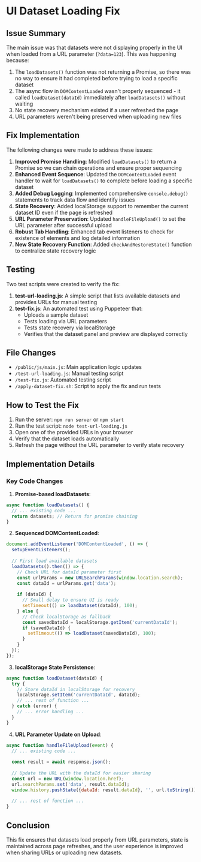 # UI Dataset Loading Fix

## Issue Summary

The main issue was that datasets were not displaying properly in the UI when loaded from a URL parameter (`?data=123`). This was happening because:

1. The `loadDatasets()` function was not returning a Promise, so there was no way to ensure it had completed before trying to load a specific dataset
2. The async flow in `DOMContentLoaded` wasn't properly sequenced - it called `loadDataset(dataId)` immediately after `loadDatasets()` without waiting
3. No state recovery mechanism existed if a user refreshed the page
4. URL parameters weren't being preserved when uploading new files

## Fix Implementation

The following changes were made to address these issues:

1. **Improved Promise Handling**: Modified `loadDatasets()` to return a Promise so we can chain operations and ensure proper sequencing
2. **Enhanced Event Sequence**: Updated the `DOMContentLoaded` event handler to wait for `loadDatasets()` to complete before loading a specific dataset
3. **Added Debug Logging**: Implemented comprehensive `console.debug()` statements to track data flow and identify issues
4. **State Recovery**: Added localStorage support to remember the current dataset ID even if the page is refreshed
5. **URL Parameter Preservation**: Updated `handleFileUpload()` to set the URL parameter after successful upload
6. **Robust Tab Handling**: Enhanced tab event listeners to check for existence of elements and log detailed information
7. **New State Recovery Function**: Added `checkAndRestoreState()` function to centralize state recovery logic

## Testing

Two test scripts were created to verify the fix:

1. **test-url-loading.js**: A simple script that lists available datasets and provides URLs for manual testing
2. **test-fix.js**: An automated test using Puppeteer that:
   - Uploads a sample dataset
   - Tests loading via URL parameters
   - Tests state recovery via localStorage
   - Verifies that the dataset panel and preview are displayed correctly

## File Changes

- `/public/js/main.js`: Main application logic updates
- `/test-url-loading.js`: Manual testing script
- `/test-fix.js`: Automated testing script
- `/apply-dataset-fix.sh`: Script to apply the fix and run tests

## How to Test the Fix

1. Run the server: `npm run server` or `npm start`
2. Run the test script: `node test-url-loading.js`
3. Open one of the provided URLs in your browser
4. Verify that the dataset loads automatically
5. Refresh the page without the URL parameter to verify state recovery

## Implementation Details

### Key Code Changes

1. **Promise-based loadDatasets**:
```javascript
async function loadDatasets() {
  // ... existing code ...
  return datasets; // Return for promise chaining
}
```

2. **Sequenced DOMContentLoaded**:
```javascript
document.addEventListener('DOMContentLoaded', () => {
  setupEventListeners();
  
  // First load available datasets
  loadDatasets().then(() => {
    // Check URL for dataId parameter first
    const urlParams = new URLSearchParams(window.location.search);
    const dataId = urlParams.get('data');
    
    if (dataId) {
      // Small delay to ensure UI is ready
      setTimeout(() => loadDataset(dataId), 100);
    } else {
      // Check localStorage as fallback
      const savedDataId = localStorage.getItem('currentDataId');
      if (savedDataId) {
        setTimeout(() => loadDataset(savedDataId), 100);
      }
    }
  });
});
```

3. **localStorage State Persistence**:
```javascript
async function loadDataset(dataId) {
  try {
    // Store dataId in localStorage for recovery
    localStorage.setItem('currentDataId', dataId);
    // ... rest of function ...
  } catch (error) {
    // ... error handling ...
  }
}
```

4. **URL Parameter Update on Upload**:
```javascript
async function handleFileUpload(event) {
  // ... existing code ...
  
  const result = await response.json();
  
  // Update the URL with the dataId for easier sharing
  const url = new URL(window.location.href);
  url.searchParams.set('data', result.dataId);
  window.history.pushState({dataId: result.dataId}, '', url.toString());
  
  // ... rest of function ...
}
```

## Conclusion

This fix ensures that datasets load properly from URL parameters, state is maintained across page refreshes, and the user experience is improved when sharing URLs or uploading new datasets.